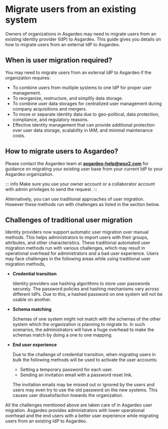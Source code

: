 # Migrate users from an existing system

Owners of organizations in Asgardeo may need to migrate users from an existing identity provider (IdP) to Asgardeo. This guide gives you details on how to migrate users from an external IdP to Asgardeo.

## When is user migration required?

You may need to migrate users from an external IdP to Asgardeo if the organization requires:

* To combine users from multiple systems to one IdP for proper user management.
* To reorganize, restructure, and simplify data storage.
* To combine user data storages for centralized user management during company acquisitions and mergers.
* To move or separate identity data due to geo-political, data protection, compliance, and regulatory reasons.
* Effective identity management that can provide additional protection over user data storage, scalability in IAM, and minimal maintenance costs.

## How to migrate users to Asgardeo?

Please contact the Asgardeo team at **asgardeo-help@wso2.com** for guidance on migrating your existing user base from your current IdP to your Asgardeo organization.

::: info
Make sure you use your owner account or a collaborator account with admin privileges to send the request.
:::

Alternatively, you can use traditional approaches of user migration. However these methods run with challenges as listed in the section below.

## Challenges of traditional user migration

Identity providers now support automatic user migration over manual methods. This helps administrators to import users with their groups, attributes, and other characteristics. These traditional automated user migration methods run with various challenges, which may result in operational overhead for administrators and a bad user experience. Users may face challenges in the following areas while using traditional user migration methods,

* **Credential transition**

    Identity providers use hashing algorithms to store user passwords securely. The password policies and hashing mechanisms vary across different IdPs. Due to this, a hashed password on one system will not be usable on another.


* **Schema matching**

    Schemas of one system might not match with the schemas of the other system which the organization is planning to migrate to. In such scenarios, the administrators will have a huge overhead to make the schemas match by doing a one to one mapping.


* **End user experience**

    Due to the challenge of credential transition, when migrating users in bulk the following methods will be used to activate the user accounts:
  * Setting a temporary password for each user.
  * Sending an invitation email with a password reset link.

  The invitation emails may be missed out or ignored by the users and users may even try to use the old password on the new systems. This causes user dissatisfaction towards the organization.

All the challenges mentioned above are taken care of in Asgardeo user migration. Asgardeo provides administrators with lower operational overhead and the end users with a better user experience while migrating users from an existing IdP to Asgardeo.
